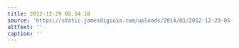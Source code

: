 ```yaml
---
title: 2012-12-29 05.34.18
source: 'https://static.jamesdigioia.com/uploads/2014/01/2012-12-29-05-34-18-scaled.jpg'
altText: ''
caption: ''
---
```


